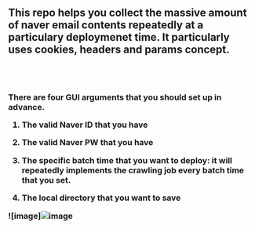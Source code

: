<h2> This repo helps you collect the massive amount of naver email contents repeatedly at a particulary deploymenet time. It particularly uses cookies, headers and params concept. </h2>
<br></br>
<h3> There are four GUI arguments that you should set up in advance.

1. The valid Naver ID that you have

2. The valid Naver PW that you have

3. The specific batch time that you want to deploy: it will repeatedly implements the crawling job every batch time that you set.

4. The local directory that you want to save

![image]![image](https://user-images.githubusercontent.com/30963732/235292212-5b72e5a0-b492-4696-84b6-706f35e4a89d.png)

